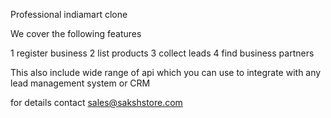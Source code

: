Professional indiamart clone 

We cover the following features

1 register business
2 list products
3 collect leads
4 find business partners

This also include wide range of api which you can use to integrate with any lead management system or CRM


for details contact sales@sakshstore.com
